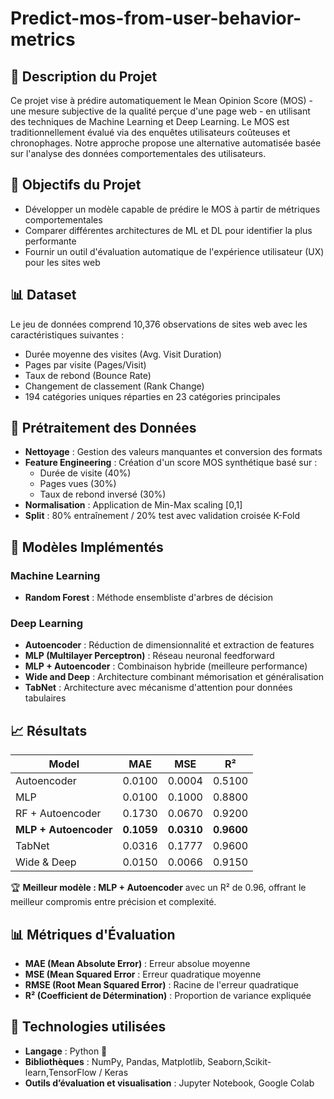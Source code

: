 # Predict-mos-from-user-behavior-metrics
## 🧠 Description du Projet

Ce projet vise à prédire automatiquement le Mean Opinion Score (MOS) - une mesure subjective de la qualité perçue d'une page web - en utilisant des techniques de Machine Learning et Deep Learning. Le MOS est traditionnellement évalué via des enquêtes utilisateurs coûteuses et chronophages. Notre approche propose une alternative automatisée basée sur l'analyse des données comportementales des utilisateurs.

## 🚀 Objectifs du Projet

- Développer un modèle capable de prédire le MOS à partir de métriques comportementales
- Comparer différentes architectures de ML et DL pour identifier la plus performante
- Fournir un outil d'évaluation automatique de l'expérience utilisateur (UX) pour les sites web

## 📊 Dataset

Le jeu de données comprend 10,376 observations de sites web avec les caractéristiques suivantes :

- Durée moyenne des visites (Avg. Visit Duration)
- Pages par visite (Pages/Visit)
- Taux de rebond (Bounce Rate)
- Changement de classement (Rank Change)
- 194 catégories uniques réparties en 23 catégories principales

## 🔧 Prétraitement des Données

  - **Nettoyage** : Gestion des valeurs manquantes et conversion des formats
  - **Feature Engineering** :  Création d'un score MOS synthétique basé sur :
     - Durée de visite (40%)
     - Pages vues (30%)
     - Taux de rebond inversé (30%)
  - **Normalisation** : Application de Min-Max scaling [0,1]
  - **Split** : 80% entraînement / 20% test avec validation croisée K-Fold

  ## 🤖 Modèles Implémentés

  ### Machine Learning

  - **Random Forest** : Méthode ensembliste d'arbres de décision
  
  ### Deep Learning

  - **Autoencoder** : Réduction de dimensionnalité et extraction de features
  - **MLP (Multilayer Perceptron)** : Réseau neuronal feedforward
  - **MLP + Autoencoder** : Combinaison hybride (meilleure performance)
  - **Wide and Deep** : Architecture combinant mémorisation et généralisation
  - **TabNet** : Architecture avec mécanisme d'attention pour données tabulaires

 ## 📈 Résultats 


| Model | MAE  | MSE  | R²  |
|-------|-------|-------|------|
| Autoencoder | 0.0100 | 0.0004 | 0.5100 |
| MLP | 0.0100 | 0.1000 | 0.8800 |
| RF + Autoencoder | 0.1730 | 0.0670 | 0.9200 |
| **MLP + Autoencoder** | **0.1059** | **0.0310** | **0.9600** |
| TabNet | 0.0316 | 0.1777 | 0.9600 |
| Wide & Deep | 0.0150 | 0.0066 | 0.9150 |

🏆 **Meilleur modèle : MLP + Autoencoder** avec un R² de 0.96, offrant le meilleur compromis entre précision et complexité.

## 📊 Métriques d'Évaluation

- **MAE (Mean Absolute Error)** : Erreur absolue moyenne
- **MSE (Mean Squared Error** : Erreur quadratique moyenne
- **RMSE (Root Mean Squared Error)** : Racine de l'erreur quadratique
- **R² (Coefficient de Détermination)** : Proportion de variance expliquée

## 🧩 Technologies utilisées

- **Langage** : Python 🐍
- **Bibliothèques** : NumPy, Pandas, Matplotlib, Seaborn,Scikit-learn,TensorFlow / Keras
- **Outils d’évaluation et visualisation** : Jupyter Notebook, Google Colab
